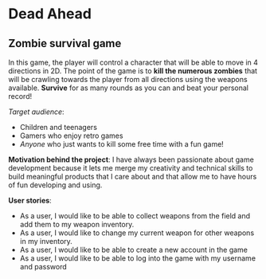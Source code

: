 # **Dead Ahead**

## Zombie survival game

In this game, the player will control a character that will be able to move in 
4 directions in 2D. The point of the game is to **kill the numerous zombies** that 
will be crawling towards the player from all directions using the weapons available. 
**Survive** for as many rounds as you can and beat your personal record!

*Target audience*:
- Children and teenagers
- Gamers who enjoy retro games
- *Anyone* who just wants to kill some free time with a fun game!

**Motivation behind the project**:
I have always been passionate about game development because it lets me merge my
creativity and technical skills to build meaningful products that I care about and
that allow me to have hours of fun developing and using. 

**User stories**:
- As a user, I would like to be able to collect weapons from the field and
add them to my weapon inventory.
- As a user, I would like to change my current weapon for other weapons in
my inventory.
- As a user, I would like to be able to create a new account in the game
- As a user, I would like to be able to log into the game with my username 
and password